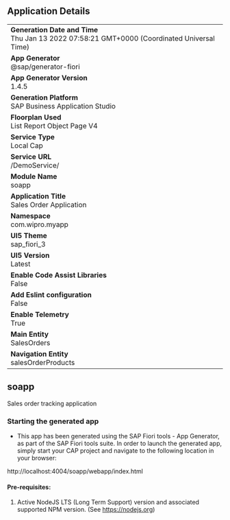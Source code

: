 ## Application Details
|               |
| ------------- |
|**Generation Date and Time**<br>Thu Jan 13 2022 07:58:21 GMT+0000 (Coordinated Universal Time)|
|**App Generator**<br>@sap/generator-fiori|
|**App Generator Version**<br>1.4.5|
|**Generation Platform**<br>SAP Business Application Studio|
|**Floorplan Used**<br>List Report Object Page V4|
|**Service Type**<br>Local Cap|
|**Service URL**<br>/DemoService/
|**Module Name**<br>soapp|
|**Application Title**<br>Sales Order Application|
|**Namespace**<br>com.wipro.myapp|
|**UI5 Theme**<br>sap_fiori_3|
|**UI5 Version**<br>Latest|
|**Enable Code Assist Libraries**<br>False|
|**Add Eslint configuration**<br>False|
|**Enable Telemetry**<br>True|
|**Main Entity**<br>SalesOrders|
|**Navigation Entity**<br>salesOrderProducts|

## soapp

Sales order tracking application

### Starting the generated app

-   This app has been generated using the SAP Fiori tools - App Generator, as part of the SAP Fiori tools suite.  In order to launch the generated app, simply start your CAP project and navigate to the following location in your browser:

http://localhost:4004/soapp/webapp/index.html

#### Pre-requisites:

1. Active NodeJS LTS (Long Term Support) version and associated supported NPM version.  (See https://nodejs.org)



